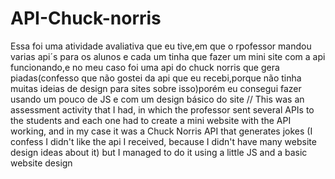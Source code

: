 # API-Chuck-norris
Essa foi uma atividade avaliativa que eu tive,em que o rpofessor mandou varias api´s para os alunos e cada um tinha que fazer um mini site com a api funcionando,e no meu caso foi uma api do chuck norris que gera piadas(confesso que não gostei da api que eu recebi,porque não tinha muitas ideias de design para sites sobre isso)porém eu consegui fazer usando um pouco de JS e com um design básico do site
//
This was an assessment activity that I had, in which the professor sent several APIs to the students and each one had to create a mini website with the API working, and in my case it was a Chuck Norris API that generates jokes (I confess I didn't like the api I received, because I didn't have many website design ideas about it) but I managed to do it using a little JS and a basic website design
